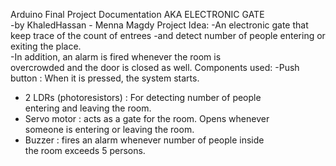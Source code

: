 Arduino	Final	Project	Documentation
AKA	ELECTRONIC	GATE 					
-by KhaledHassan - Menna	Magdy
Project	Idea:
-An	electronic	gate	that	keep	trace	of	the	count	of	entrees	
-and	detect	number	of	people	entering	or	exiting	the	place.	
-In	addition,	an	alarm	is	fired	whenever	the	room	is	
overcrowded and	the	door	is	closed	as	well.
Components	used:
-Push	button	:	When	it is	pressed,	the	system	starts.
- 2	LDRs	(photoresistors)	:	For	detecting	number	of	people	
entering	and leaving	the	room.
- Servo	motor	:	acts	as	a	gate	for	the	room.	Opens	whenever	
someone	is	entering	or	leaving	the	room.
- Buzzer	:	fires	an	alarm	whenever	number	of	people	inside	
the	room	exceeds	5	persons.
